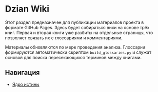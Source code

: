 # Dzian Wiki

Этот раздел предназначен для публикации материалов проекта в формате GitHub Pages. Здесь будет собираться вики на основе трёх книг. Первая и вторая книги уже разбиты на отдельные страницы, что позволяет связать их с глоссариями и комментариями.

Материалы обновляются по мере проведения анализа. Глоссарии формируются автоматически скриптом `build_glossaries.py` и служат основой для поиска пересекающихся терминов между книгами.

## Навигация

- [Ядро истины](truth_core.md)
